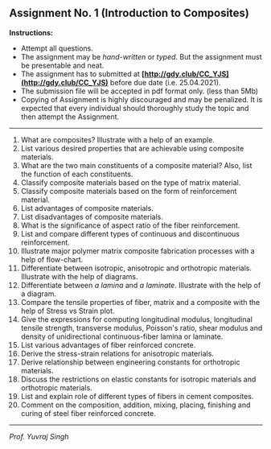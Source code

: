 ## **Assignment No. 1 (Introduction to Composites)**


**Instructions:**

- Attempt all questions.
- The assignment may be *hand-written* or *typed*. But the assignment must be presentable and neat.
- The assignment has to submitted at **[http://gdy.club/CC_YJS](http://gdy.club/CC_YJS)** before due date (i.e. 25.04.2021).
- The submission file will be accepted in pdf format only. (less than 5Mb)
- Copying of Assignment is highly discouraged and may be penalized. It is expected that every individual should thoroughly study the topic and then attempt the Assignment.

----

1. What are composites? Illustrate with a help of an example.
2. List various desired properties that are achievable using composite materials.
3. What are the two main constituents of a composite material? Also, list the function of each constituents.
4. Classify composite materials based on the type of matrix material.
5. Classify composite materials based on the form of reinforcement material.
6. List advantages of composite materials.
7. List disadvantages of composite materials.
8. What is the significance of aspect ratio of the fiber reinforcement.
9. List and compare different types of continuous and discontinuous reinforcement.
10. Illustrate major polymer matrix composite fabrication processes with a help of flow-chart.
11. Differentiate between isotropic, anisotropic and orthotropic materials. Illustrate with the help of diagrams.
12. Differentiate between *a lamina* and *a laminate*. Illustrate with the help of a diagram.
13. Compare the tensile properties of fiber, matrix and a composite with the help of Stress vs Strain plot.
14. Give the expressions for computing longitudinal modulus, longitudinal tensile strength, transverse modulus, Poisson's ratio, shear modulus and density of unidirectional continuous-fiber lamina or laminate.
15. List various advantages of fiber reinforced concrete.
16. Derive the stress-strain relations for anisotropic materials.
17. Derive relationship between engineering constants for orthotropic materials.
18. Discuss the restrictions on elastic constants for isotropic materials and orthotropic materials.
19. List and explain role of different types of fibers in cement composites.
20. Comment on the composition, addition, mixing, placing, finishing and
curing of steel fiber reinforced concrete.

----

*Prof. Yuvraj Singh*
